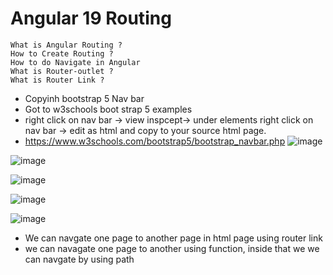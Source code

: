 # Angular 19 Routing

```text
What is Angular Routing ?
How to Create Routing ?
How to do Navigate in Angular
What is Router-outlet ?
What is Router Link ?
```
* Copyinh bootstrap 5 Nav bar
* Got to w3schools boot strap 5 examples
* right click on nav bar -> view inspcept-> under elements right click on nav bar -> edit as html and copy to your source html page.
* https://www.w3schools.com/bootstrap5/bootstrap_navbar.php
  ![image](https://github.com/user-attachments/assets/02246db8-87d2-4fc4-bc67-31b36dc9d04d)

![image](https://github.com/user-attachments/assets/b77a1e10-5d51-4d93-88d0-95b359c9e1df)

![image](https://github.com/user-attachments/assets/1a9579aa-2930-40cb-8e8a-5ee5aeb95923)

![image](https://github.com/user-attachments/assets/3cf9cce9-a4e3-43dd-ad39-32d3668067e5)

![image](https://github.com/user-attachments/assets/4fa943f6-da03-498c-9122-3c796d33b52f)

* We can navgate one page to another page in html page using router link
* we can navagate one page to another using function, inside that we we can navgate by using path
